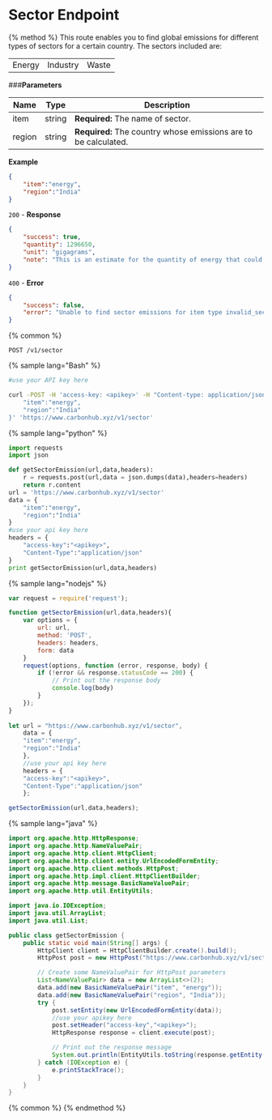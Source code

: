 # Sector Endpoint

{% method %}
This route enables you to find global emissions for different types of sectors for a certain country. The sectors included are:

| | | |
| - | - | - |
| Energy | Industry | Waste |

###**Parameters**

| Name        | Type           | Description  |
| ------------- |-------------| -----|
| item | string | **Required:** The name of sector.|
| region | string | **Required:** The country whose emissions are to be calculated. |
**Example**
```JSON
{
    "item":"energy",
    "region":"India"
}
```
`200` - **Response**
```JSON
{
    "success": true,
    "quantity": 1296650,
    "unit": "gigagrams",
    "note": "This is an estimate for the quantity of energy that could be the cause of emission provided."
}
```
`400` - **Error** 
```JSON
{
    "success": false,
    "error": "Unable to find sector emissions for item type invalid_sector in India"
}
```
{% common %}
```
POST /v1/sector
```
{% sample lang="Bash" %}
```Bash
#use your API key here

curl -POST -H 'access-key: <apikey>' -H "Content-type: application/json" -d '{
    "item":"energy",
    "region":"India"
}' 'https://www.carbonhub.xyz/v1/sector'
```
{% sample lang="python" %}
```Python
import requests
import json

def getSectorEmission(url,data,headers):
    r = requests.post(url,data = json.dumps(data),headers=headers)
    return r.content
url = 'https://www.carbonhub.xyz/v1/sector'
data = {
    "item":"energy",
    "region":"India"
}
#use your api key here
headers = {
    "access-key":"<apikey>",
    "Content-Type":"application/json"
}
print getSectorEmission(url,data,headers)
```
{% sample lang="nodejs" %}
```javascript
var request = require('request');

function getSectorEmission(url,data,headers){
    var options = {
        url: url,
        method: 'POST',
        headers: headers,
        form: data
    }
    request(options, function (error, response, body) {
        if (!error && response.statusCode == 200) {
            // Print out the response body
            console.log(body)
        }
    });
}
    
let url = "https://www.carbonhub.xyz/v1/sector",
    data = {
    "item":"energy",
    "region":"India"
    },
    //use your api key here
    headers = {
    "access-key":"<apikey>",
    "Content-Type":"application/json"
    };

getSectorEmission(url,data,headers); 
```
{% sample lang="java" %}
```Java
import org.apache.http.HttpResponse;
import org.apache.http.NameValuePair;
import org.apache.http.client.HttpClient;
import org.apache.http.client.entity.UrlEncodedFormEntity;
import org.apache.http.client.methods.HttpPost;
import org.apache.http.impl.client.HttpClientBuilder;
import org.apache.http.message.BasicNameValuePair;
import org.apache.http.util.EntityUtils;

import java.io.IOException;
import java.util.ArrayList;
import java.util.List;

public class getSectorEmission {
    public static void main(String[] args) {
        HttpClient client = HttpClientBuilder.create().build();
        HttpPost post = new HttpPost("https://www.carbonhub.xyz/v1/sector");

        // Create some NameValuePair for HttpPost parameters
        List<NameValuePair> data = new ArrayList<>(2);
        data.add(new BasicNameValuePair("item", "energy"));
        data.add(new BasicNameValuePair("region", "India"));
        try {
            post.setEntity(new UrlEncodedFormEntity(data));
            //use your apikey here
            post.setHeader("access-key","<apikey>");
            HttpResponse response = client.execute(post);

            // Print out the response message
            System.out.println(EntityUtils.toString(response.getEntity()));
        } catch (IOException e) {
            e.printStackTrace();
        }
    }
}
```

{% common %}
{% endmethod %}